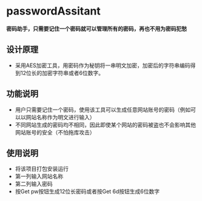 # passwordAssitant
**密码助手，只需要记住一个密码就可以管理所有的密码，再也不用为密码犯愁**

## 设计原理
- 采用AES加密工具，用密码作为秘钥将一串明文加密，加密后的字符串编码得到12位长的加密字符串或者6位数字。

## 功能说明
- 用户只需要记住一个密码，使用该工具可以生成任意网站账号的密码（例如可以以网站名称作为明文进行输入）
- 不同网站生成的密码均不相同，因此即使某个网站的密码被盗也不会影响其他网站账号的安全（不怕拖库攻击）

## 使用说明
- 将该项目打包安装运行
- 第一列输入网站名称
- 第二列输入密码
- 按Get pw按钮生成12位长密码或者按Get 6d按钮生成6位数字
